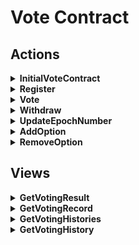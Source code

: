 # Vote Contract

## Actions 
<details>

  <summary><b>InitialVoteContract</b></summary>

This method will be called once by an inline transaction right after `Vote Contract` get deployed.

### Purpose

Set contract system name of `Token Contract` in order to get its addresses in the future.

### Notes

- Sender must be the owner of `Vote Contract`, which should be the address of `Basic Contract Zero`.

- Contract system names can neither be same nor empty.

- Cannot initialize more than once.

</details>

<details>

  <summary><b>Register</b></summary>

### Purpose

For a `Sponsor` to register / create a voting event.

### Notes

- Transction sender will be the `Sponsor`.

- The values of `Topic` and `Sponsor` fields can identify a `VotingEvent`.

- A `VotingEvent` with specific `EpochNumber` called `VotingGoing` in this contract, which isn't really exists.

- Thus we can use `GetHash()` of `VotingResult` to get the hash of a `VotingGoing`.

- If `Delegated` is true, it means the sender address of `Vote` transaction must be the address of `Sponsor`.

- If `StartTimestamp` of input value is smaller than current block time, will use current block time as `StartTimestamp`.

- Cannot create a voting event with maximum active time but only 1 epoch. This means voter can never with their votes. Also, voters cannot vote to a voting event with maximum active time in its last epoch.

- Anyway, voters can withdraw their votes after a certain days according to the value of `VoteContractConsts.MaxActiveDays`.

</details>

<details>

  <summary><b>Vote</b></summary>
  
### Purpose

For a `Voter` to vote for a voting going (a epoch of a voting event).

### Notes

- Basically, a voting behaviour is to update related `VotingResult` and `VotingHistories`, also add a new `VotingRecord`.

- `VotingHistories` contains vote histories of all `VotingEvent`s - more precisely - `VotingGoing`s of a voter.

- `VotingHistory` just for one `VotingGoing` (of a voter).

- The values of `Topic`, `Sponsor` and `EpochNumber` fields can identify a `VotingGoing` or a `VotingResult`.

- We can get a certain `VotingRecord` by providing transaction id of `Vote` transaction, which actually called `VoteId`.

- This method will only lock token if voting event isn't delegated. Delegated voting event should lock in higher level contract, like `Election Contract`.


</details>

<details>

  <summary><b>Withdraw</b></summary>

### Purpose

For a `Voter` to withdraw his previous votes.

### Notes

- Will update related `VotingResult` and `VotingRecord`.

- Unlock token logic is same as `Vote` method, delegated voting event should unlock token on 

- Cannot withdraw votes of on-going voting events, it means `EpochNumber` of `VotingRecord` must be less than `CurrentEpoch` of `VotingEvent`.

- Extra limitation of voters withdrawing their votes should be coded in higher level contract. Like in `Election Contract`, voters need to keep locking their tokens at least for several epoches (terms).

</details>

<details>

  <summary><b>UpdateEpochNumber</b></summary>

### Purpose

For the `Sponsor` to update epoch number.

### Notes

- Can only increase the epoch number 1 each time.

- Will update previous on-going voting event and initialize new on-going event.

- After updating, votes of previous epoch is possible withdrawable for voters.

- When `TotalEpoch` of `VotingEvent` is `x`, if the `Sponsor` set `EpochNumber` to `x + 1`, the whole voting event will be regarded as terminated immediately.

</details>

<details>

  <summary><b>AddOption</b></summary>

### Purpose

For the `Sponsor` to add an option of a certain `VotingEvent`.

### Notes

</details>

<details>

  <summary><b>RemoveOption</b></summary>

### Purpose

For the `Sponsor` to remove an option of a certain `VotingEvent`.

### Notes

</details>

## Views

<details>

  <summary><b>GetVotingResult</b></summary>

</details>

<details>

  <summary><b>GetVotingRecord</b></summary>

</details>

<details>

  <summary><b>GetVotingHistories</b></summary>

</details>

<details>

  <summary><b>GetVotingHistory</b></summary>

</details>